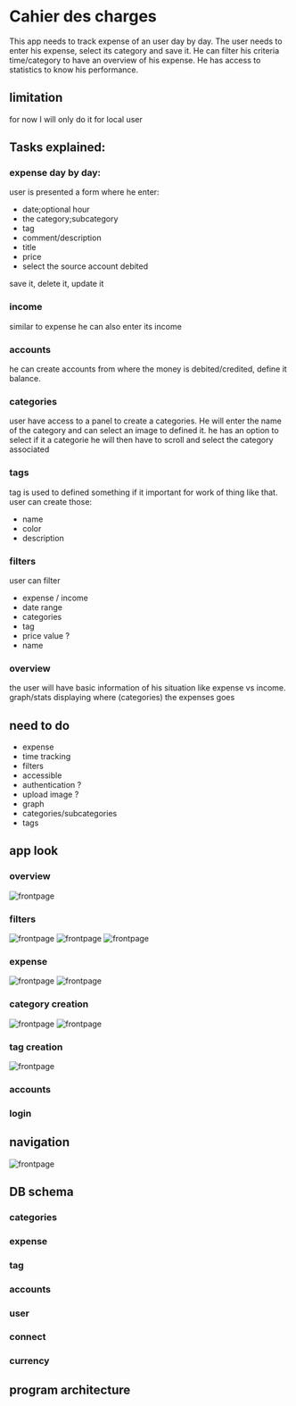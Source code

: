 # Cahier des charges
This app needs to track expense of an user day by day. The user needs to enter his expense, select its category and save it. He can filter his criteria time/category to have an overview of his expense. He has access to statistics to know his performance. 

## limitation
for now I will only do it for local user

## Tasks explained:
### expense day by day:
user is presented a form where he enter:
-  date;optional hour
-  the category;subcategory
-  tag
-  comment/description
-  title
-  price 
- select the source account debited

save it,  delete it, update it

### income
similar to expense he can also enter its income


### accounts
he can create accounts from where the money is debited/credited, define it balance.

### categories
user have access to a panel to create a categories. He will enter the name of the category and can select an image to defined it. he has an option to select if it a categorie he will then have to scroll and select the category associated

### tags
tag is used to defined something if it important for work of thing like that. user can create those:
- name
- color
- description

### filters
user can filter 
- expense / income
- date range
- categories
- tag
- price value ?
- name


### overview
the user will have basic information of his situation like expense vs income. graph/stats displaying where (categories) the expenses goes

## need to do
- expense
- time tracking
- filters
- accessible 
- authentication ?
- upload image ?
- graph
- categories/subcategories
- tags


## app look
### overview
![frontpage](images/overview.png)
### filters
![frontpage](images/details-categories.png)
![frontpage](images/details-subcategories.png)
![frontpage](images/filter.png)
### expense
![frontpage](images/create_expense.png)
![frontpage](images/edit_expense.png)
### category creation
![frontpage](images/create_category.png)
![frontpage](images/edit_categories.png)
### tag creation
![frontpage](images/create_tag.png)

### accounts
### login

## navigation
![frontpage](images/navigation.png)



## DB schema
### categories
### expense
### tag
### accounts
### user
### connect
### currency


## program architecture



